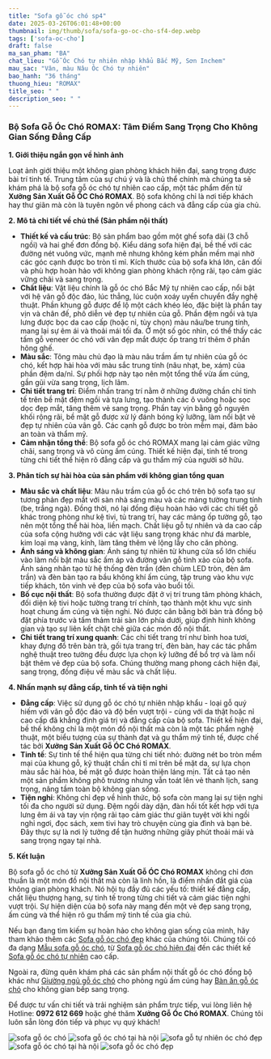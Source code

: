 ```yaml
---
title: "Sofa gỗ óc chó sp4"
date: 2025-03-26T06:01:48+00:00
thumbnail: img/thumb/sofa/sofa-go-oc-cho-sf4-dep.webp
tags: ['sofa-oc-cho']
draft: false
ma_san_pham: "BA"
chat_lieu: "Gỗ Óc Chó tự nhiên nhập khẩu Bắc Mỹ, Sơn Inchem"
mau_sac: "Vân, màu Nâu Óc Chó tự nhiên"
bao_hanh: "36 tháng"
thuong_hieu: "ROMAX"
title_seo: " "
description_seo: " "
---
```

### **Bộ Sofa Gỗ Óc Chó ROMAX: Tâm Điểm Sang Trọng Cho Không Gian Sống Đẳng Cấp**

**1. Giới thiệu ngắn gọn về hình ảnh**

Loạt ảnh giới thiệu một không gian phòng khách hiện đại, sang trọng được bài trí tinh tế. Trung tâm của sự chú ý và là chủ thể chính mà chúng ta sẽ khám phá là bộ sofa gỗ óc chó tự nhiên cao cấp, một tác phẩm đến từ **Xưởng Sản Xuất Gỗ ÓC Chó ROMAX**. Bộ sofa không chỉ là nơi tiếp khách hay thư giãn mà còn là tuyên ngôn về phong cách và đẳng cấp của gia chủ.

**2. Mô tả chi tiết về chủ thể (Sản phẩm nội thất)**

* **Thiết kế và cấu trúc**: Bộ sản phẩm bao gồm một ghế sofa dài (3 chỗ ngồi) và hai ghế đơn đồng bộ. Kiểu dáng sofa hiện đại, bề thế với các đường nét vuông vức, mạnh mẽ nhưng không kém phần mềm mại nhờ các góc cạnh được bo tròn tỉ mỉ. Kích thước của bộ sofa khá lớn, cân đối và phù hợp hoàn hảo với không gian phòng khách rộng rãi, tạo cảm giác vững chãi và sang trọng.
* **Chất liệu**: Vật liệu chính là gỗ óc chó Bắc Mỹ tự nhiên cao cấp, nổi bật với hệ vân gỗ độc đáo, lúc thẳng, lúc cuộn xoáy uyển chuyển đầy nghệ thuật. Phần khung gỗ được để lộ một cách khéo léo, đặc biệt là phần tay vịn và chân đế, phô diễn vẻ đẹp tự nhiên của gỗ. Phần đệm ngồi và tựa lưng được bọc da cao cấp (hoặc nỉ, tùy chọn) màu nâu/be trung tính, mang lại sự êm ái và thoải mái tối đa. Ở một số góc nhìn, có thể thấy các tấm gỗ veneer óc chó với vân đẹp mắt được ốp trang trí thêm ở phần hông ghế.
* **Màu sắc**: Tông màu chủ đạo là màu nâu trầm ấm tự nhiên của gỗ óc chó, kết hợp hài hòa với màu sắc trung tính (nâu nhạt, be, xám) của phần đệm da/nỉ. Sự phối hợp này tạo nên một tổng thể vừa ấm cúng, gần gũi vừa sang trọng, lịch lãm.
* **Chi tiết trang trí**: Điểm nhấn trang trí nằm ở những đường chần chỉ tinh tế trên bề mặt đệm ngồi và tựa lưng, tạo thành các ô vuông hoặc sọc dọc đẹp mắt, tăng thêm vẻ sang trọng. Phần tay vịn bằng gỗ nguyên khối rộng rãi, bề mặt gỗ được xử lý đánh bóng kỹ lưỡng, làm nổi bật vẻ đẹp tự nhiên của vân gỗ. Các cạnh gỗ được bo tròn mềm mại, đảm bảo an toàn và thẩm mỹ.
* **Cảm nhận tổng thể**: Bộ sofa gỗ óc chó ROMAX mang lại cảm giác vững chãi, sang trọng và vô cùng ấm cúng. Thiết kế hiện đại, tinh tế trong từng chi tiết thể hiện rõ đẳng cấp và gu thẩm mỹ của người sở hữu.

**3. Phân tích sự hài hòa của sản phẩm với không gian tổng quan**

* **Màu sắc và chất liệu**: Màu nâu trầm của gỗ óc chó trên bộ sofa tạo sự tương phản đẹp mắt với sàn nhà sáng màu và các mảng tường trung tính (be, trắng ngà). Đồng thời, nó lại đồng điệu hoàn hảo với các chi tiết gỗ khác trong phòng như kệ tivi, tủ trang trí, hay các mảng ốp tường gỗ, tạo nên một tổng thể hài hòa, liền mạch. Chất liệu gỗ tự nhiên và da cao cấp của sofa cộng hưởng với các vật liệu sang trọng khác như đá marble, kim loại mạ vàng, kính, làm tăng thêm vẻ lộng lẫy cho căn phòng.
* **Ánh sáng và không gian**: Ánh sáng tự nhiên từ khung cửa sổ lớn chiếu vào làm nổi bật màu sắc ấm áp và đường vân gỗ tinh xảo của bộ sofa. Ánh sáng nhân tạo từ hệ thống đèn trần (đèn chùm LED tròn, đèn âm trần) và đèn bàn tạo ra bầu không khí ấm cúng, tập trung vào khu vực tiếp khách, tôn vinh vẻ đẹp của bộ sofa vào buổi tối.
* **Bố cục nội thất**: Bộ sofa thường được đặt ở vị trí trung tâm phòng khách, đối diện kệ tivi hoặc tường trang trí chính, tạo thành một khu vực sinh hoạt chung ấm cúng và tiện nghi. Nó được cân bằng bởi bàn trà đồng bộ đặt phía trước và tấm thảm trải sàn lớn phía dưới, giúp định hình không gian và tạo sự liên kết chặt chẽ giữa các món đồ nội thất.
* **Chi tiết trang trí xung quanh**: Các chi tiết trang trí như bình hoa tươi, khay đựng đồ trên bàn trà, gối tựa trang trí, đèn bàn, hay các tác phẩm nghệ thuật treo tường đều được lựa chọn kỹ lưỡng để bổ trợ và làm nổi bật thêm vẻ đẹp của bộ sofa. Chúng thường mang phong cách hiện đại, sang trọng, đồng điệu về màu sắc và chất liệu.

**4. Nhấn mạnh sự đẳng cấp, tinh tế và tiện nghi**

* **Đẳng cấp**: Việc sử dụng gỗ óc chó tự nhiên nhập khẩu - loại gỗ quý hiếm với vân gỗ độc đáo và độ bền vượt trội - cùng với da thật hoặc nỉ cao cấp đã khẳng định giá trị và đẳng cấp của bộ sofa. Thiết kế hiện đại, bề thế không chỉ là một món đồ nội thất mà còn là một tác phẩm nghệ thuật, một biểu tượng của sự thành đạt và gu thẩm mỹ tinh tế, được chế tác bởi **Xưởng Sản Xuất Gỗ ÓC Chó ROMAX**.
* **Tinh tế**: Sự tinh tế thể hiện qua từng chi tiết nhỏ: đường nét bo tròn mềm mại của khung gỗ, kỹ thuật chần chỉ tỉ mỉ trên bề mặt da, sự lựa chọn màu sắc hài hòa, bề mặt gỗ được hoàn thiện láng mịn. Tất cả tạo nên một sản phẩm không phô trương nhưng vẫn toát lên vẻ thanh lịch, sang trọng, nâng tầm toàn bộ không gian sống.
* **Tiện nghi**: Không chỉ đẹp về hình thức, bộ sofa còn mang lại sự tiện nghi tối đa cho người sử dụng. Đệm ngồi dày dặn, đàn hồi tốt kết hợp với tựa lưng êm ái và tay vịn rộng rãi tạo cảm giác thư giãn tuyệt vời khi ngồi nghỉ ngơi, đọc sách, xem tivi hay trò chuyện cùng gia đình và bạn bè. Đây thực sự là nơi lý tưởng để tận hưởng những giây phút thoải mái và sang trọng ngay tại nhà.

**5. Kết luận**

Bộ sofa gỗ óc chó từ **Xưởng Sản Xuất Gỗ ÓC Chó ROMAX** không chỉ đơn thuần là một món đồ nội thất mà còn là linh hồn, là điểm nhấn đắt giá của không gian phòng khách. Nó hội tụ đầy đủ các yếu tố: thiết kế đẳng cấp, chất liệu thượng hạng, sự tinh tế trong từng chi tiết và cảm giác tiện nghi vượt trội. Sự hiện diện của bộ sofa này mang đến một vẻ đẹp sang trọng, ấm cúng và thể hiện rõ gu thẩm mỹ tinh tế của gia chủ.

Nếu bạn đang tìm kiếm sự hoàn hảo cho không gian sống của mình, hãy tham khảo thêm các [Sofa gỗ óc chó đẹp](https://romax.vn/danh-muc/phong-khach/sofa-go-oc-cho/ "Sofa gỗ óc chó đẹp") khác của chúng tôi. Chúng tôi có đa dạng [Mẫu sofa gỗ óc chó](https://romax.vn/danh-muc/phong-khach/sofa-go-oc-cho/ "Mẫu sofa gỗ óc chó"), từ [Sofa gỗ óc chó hiện đại](https://romax.vn/danh-muc/phong-khach/sofa-go-oc-cho/ "Sofa gỗ óc chó hiện đại") đến các thiết kế [Sofa gỗ óc chó tự nhiên](https://romax.vn/danh-muc/phong-khach/sofa-go-oc-cho/ "Sofa gỗ óc chó tự nhiên") cao cấp.

Ngoài ra, đừng quên khám phá các sản phẩm nội thất gỗ óc chó đồng bộ khác như [Giường ngủ gỗ óc chó](https://romax.vn/danh-muc/phong-ngu/giuong-go-oc-cho/ "Giường ngủ gỗ óc chó") cho phòng ngủ ấm cúng hay [Bàn ăn gỗ óc chó](https://romax.vn/danh-muc/phong-bep/ban-an-go-oc-cho/ "Bàn ăn gỗ óc chó") cho không gian bếp sang trọng.

Để được tư vấn chi tiết và trải nghiệm sản phẩm trực tiếp, vui lòng liên hệ Hotline: **0972 612 669** hoặc ghé thăm **Xưởng Gỗ Óc Chó ROMAX**. Chúng tôi luôn sẵn lòng đón tiếp và phục vụ quý khách!

![sofa gỗ óc chó](/img/sofa/sf4/sofa-go-oc-cho-sf4-00-23.webp)
![sofa gỗ óc chó tại hà nội](/img/sofa/sf4/sofa-go-oc-cho-sf4-00-24.webp)
![sofa gỗ tự nhiên óc chó đẹp](/img/sofa/sf4/sofa-go-oc-cho-sf4-00-25.webp)
![sofa gỗ óc chó tại hà nội](/img/sofa/sf4/sofa-go-oc-cho-sf4-00-26.webp)
![sofa gỗ óc chó đẹp](/img/sofa/sf4/sofa-go-oc-cho-sf4-00-27.webp)